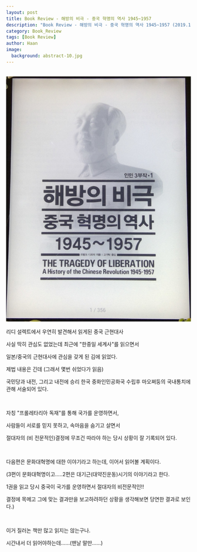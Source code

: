 ```yaml
---
layout: post
title: Book Review - 해방의 비극 - 중국 혁명의 역사 1945~1957
description: "Book Review - 해방의 비극 - 중국 혁명의 역사 1945~1957 (2019.10.07)" 
category: Book_Review
tags: [Book Review]
author: Haan
image:
  background: abstract-10.jpg
---
```

<br/>

<img src="/assets/img/BR_191007.jpg">
<br/>
<p>리디 설렉트에서 우연히 발견해서 읽게된 중국 근현대사</p>
<p>사실 딱히 관심도 없었는데 최근에 "한중일 세계사"를 읽으면서 </p>
<p>일본/중국의 근현대사에 관심을 갖게 된 김에 읽었다.</p>
<p>제법 내용은 긴데 (그래서 몇번 쉬었다가 읽음) </p>
<p>국민당과 내전, 그리고 내전에 승리 한국 중화인민공화국 수립후 마오쩌둥의 국내통치에 관해 서술되어 있다.</p>
<br/>
<p>자칭 "프롤레타리아 독재"를 통해 국가를 운영하면서,</p>
<p>사람들이 서로를 믿지 못하고, 속마음을 숨기고 살면서 </p>
<p>절대자의 (비 전문적인)결정에 무조건 따라야 하는 당시 상황이 잘 기록되어 있다.</p>
<br/>
<p>다음편은 문화대혁명에 대한 이야기라고 하는데, 이어서 읽어볼 계획이다.</p>
<p>(3편이 문화대혁명이고…..2편은 대기근(대약진운동)시기의 이야기라고 한다.</p>
<p>1권을 읽고 당시 중국이 국가를 운영하면서 절대자의 비전문적인!! </p>
<p>결정에 목메고 그에 맞는 결과만을 보고하려하던 상황을 생각해보면 당연한 결과로 보인다.)</p>
<br/>
<p>이거 질러논 책만 많고 읽지는 않는구나.</p>
<p>시간내서 더 읽어야하는데……(맨날 말만……)</p>
